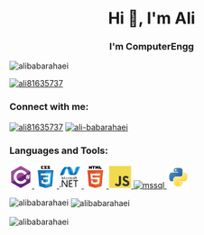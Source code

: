 <h1 align="center">Hi 👋, I'm Ali</h1>
<h3 align="center">I'm ComputerEngg</h3>

<p align="left"> <img src="https://komarev.com/ghpvc/?username=alibabarahaei&label=Profile%20views&color=0e75b6&style=flat" alt="alibabarahaei" /> </p>

<p align="left"> <a href="https://twitter.com/ali81635737" target="blank"><img src="https://img.shields.io/twitter/follow/ali81635737?logo=twitter&style=for-the-badge" alt="ali81635737" /></a> </p>

<h3 align="left">Connect with me:</h3>
<p align="left">
<a href="https://twitter.com/ali81635737" target="blank"><img align="center" src="https://raw.githubusercontent.com/rahuldkjain/github-profile-readme-generator/master/src/images/icons/Social/twitter.svg" alt="ali81635737" height="30" width="40" /></a>
<a href="https://linkedin.com/in/ali-babarahaei" target="blank"><img align="center" src="https://raw.githubusercontent.com/rahuldkjain/github-profile-readme-generator/master/src/images/icons/Social/linked-in-alt.svg" alt="ali-babarahaei" height="30" width="40" /></a>
</p>

<h3 align="left">Languages and Tools:</h3>
<p align="left"> <a href="https://www.w3schools.com/cs/" target="_blank" rel="noreferrer"> <img src="https://raw.githubusercontent.com/devicons/devicon/master/icons/csharp/csharp-original.svg" alt="csharp" width="40" height="40"/> </a> <a href="https://www.w3schools.com/css/" target="_blank" rel="noreferrer"> <img src="https://raw.githubusercontent.com/devicons/devicon/master/icons/css3/css3-original-wordmark.svg" alt="css3" width="40" height="40"/> </a> <a href="https://dotnet.microsoft.com/" target="_blank" rel="noreferrer"> <img src="https://raw.githubusercontent.com/devicons/devicon/master/icons/dot-net/dot-net-original-wordmark.svg" alt="dotnet" width="40" height="40"/> </a> <a href="https://www.w3.org/html/" target="_blank" rel="noreferrer"> <img src="https://raw.githubusercontent.com/devicons/devicon/master/icons/html5/html5-original-wordmark.svg" alt="html5" width="40" height="40"/> </a> <a href="https://developer.mozilla.org/en-US/docs/Web/JavaScript" target="_blank" rel="noreferrer"> <img src="https://raw.githubusercontent.com/devicons/devicon/master/icons/javascript/javascript-original.svg" alt="javascript" width="40" height="40"/> </a> <a href="https://www.microsoft.com/en-us/sql-server" target="_blank" rel="noreferrer"> <img src="https://www.svgrepo.com/show/303229/microsoft-sql-server-logo.svg" alt="mssql" width="40" height="40"/> </a> <a href="https://www.python.org" target="_blank" rel="noreferrer"> <img src="https://raw.githubusercontent.com/devicons/devicon/master/icons/python/python-original.svg" alt="python" width="40" height="40"/> </a> </p>

<p><img align="left" src="https://github-readme-stats.vercel.app/api/top-langs?username=alibabarahaei&show_icons=true&locale=en&layout=compact" alt="alibabarahaei" /></p>

<p>&nbsp;<img align="center" src="https://github-readme-stats.vercel.app/api?username=alibabarahaei&show_icons=true&locale=en" alt="alibabarahaei" /></p>

<p><img align="center" src="https://github-readme-streak-stats.herokuapp.com/?user=alibabarahaei&" alt="alibabarahaei" /></p>
